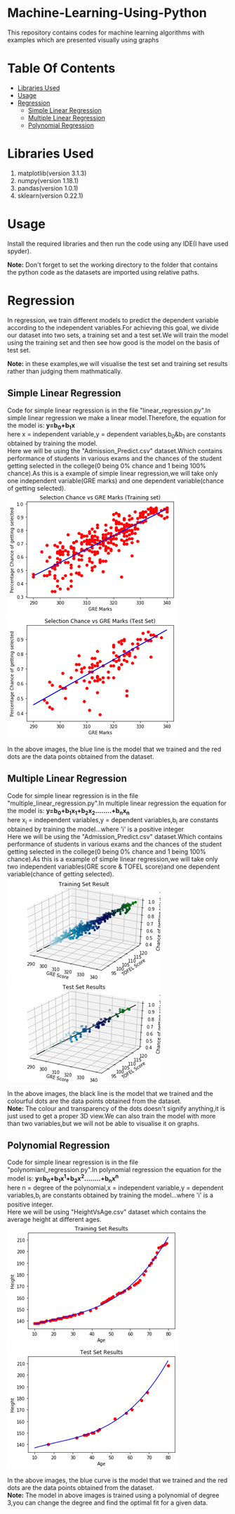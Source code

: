 # Machine-Learning-Using-Python
This repository contains codes for machine learning algorithms with examples which are presented visually using graphs 

# Table Of Contents 
  * [Libraries Used](#libraries-used)
  * [Usage](#usage)
  * [Regression](#regression)
    * [Simple Linear Regression](#simple-linear-regression)
    * [Multiple Linear Regression](#multiple-linear-regression)
    * [Polynomial Regression](#polynomial-regression)
    
# Libraries Used
1) matplotlib(version 3.1.3)
2) numpy(version 1.18.1)
3) pandas(version 1.0.1)
4) sklearn(version 0.22.1)

# Usage

Install the required libraries and then run the code using any IDE(I have used spyder).

**Note:** Don't forget to set the working directory to the folder that contains the python code as the datasets are imported using relative paths.

# Regression
In regression, we train different models to predict the dependent variable according to the independent variables.For achieving this goal, we divide our dataset into two sets, a training set and a test set.We will train the model using the training set and then see how good is the model on the basis of test set.

**Note:** in these examples,we will visualise the test set and training set results rather than judging them mathmatically.

## Simple Linear Regression

Code for simple linear regression is in the file "linear_regression.py".In simple linear regression we make a linear model.Therefore, the equation for the model is:
**y=b<sub>0</sub>+b<sub>1</sub>x**<br/>here x = independent variable,y = dependent variables,b<sub>0</sub>&b<sub>1</sub> are constants obtained by training the model.
<br/>Here we will be using the "Admission_Predict.csv" dataset.Which contains performance of students in various exams and the chances of the student getting selected in the college(0 being 0% chance and 1 being 100% chance).As this is a example of simple linear regression,we will take only one independent variable(GRE marks) and one dependent variable(chance of getting selected).
<br/>![linear_regression_image](Images/linear_regression_train.png) &nbsp; &nbsp; &nbsp;
![linear_regression_image](Images/linear_regression_test.png)
<a>

 In the above images, the blue line is the model that we trained and the red dots are the data points obtained from the dataset.
</a> 

## Multiple Linear Regression

Code for simple linear regression is in the file "multiple_linear_regression.py".In multiple linear regression the equation for the model is:
**y=b<sub>0</sub>+b<sub>1</sub>x<sub>1</sub>+b<sub>2</sub>x<sub>2</sub>........+b<sub>n</sub>x<sub>n</sub>**<br/>here x<sub>i</sub> = independent variables,y = dependent variables,b<sub>i</sub> are constants obtained by training the model...where 'i' is a positive integer
<br/>Here we will be using the "Admission_Predict.csv" dataset.Which contains performance of students in various exams and the chances of the student getting selected in the college(0 being 0% chance and 1 being 100% chance).As this is a example of simple linear regression,we will take only two independent variables(GRE score & TOFEL score)and one dependent variable(chance of getting selected).
<br/>![multiple_linear_regression_image](Images/multiple_linear_regression_train.png) &nbsp; &nbsp; &nbsp;
![multiple_linear_regression_image](Images/multiple_linear_regression_test.png)
<a>
 
 In the above images, the black line is the model that we trained and the colourful dots are the data points obtained from the dataset.
 <br/>**Note:** The colour and transparency of the dots doesn't signify anything,it is just used to get a proper 3D view.We can also train the model with more than two variables,but we will not be able to visualise it on graphs.
</a> 

## Polynomial Regression

Code for simple linear regression is in the file "polynomianl_regression.py".In polynomial regression the equation for the model is:
**y=b<sub>0</sub>+b<sub>1</sub>x<sup>1</sup>+b<sub>2</sub>x<sup>2</sup>........+b<sub>n</sub>x<sup>n</sup>**<br/>here n = degree of the polynomial,x = independent variable,y = dependent variables,b<sub>i</sub> are constants obtained by training the model...where 'i' is a positive integer.
<br/>Here we will be using "HeightVsAge.csv" dataset which contains the average height at different ages. 
<br/>![polynomial_regression_image](Images/polynomial_regression_train.png) &nbsp; &nbsp; &nbsp;
![polynomial_regression_image](Images/polynomial_regression_test.png)
<a>

 In the above images, the blue curve is the model that we trained and the red dots are the data points obtained from the dataset.
<br/>**Note:** The model in above images is trained using a polynomial of degree 3,you can change the degree and find the optimal fit for a given data.
</a> 
